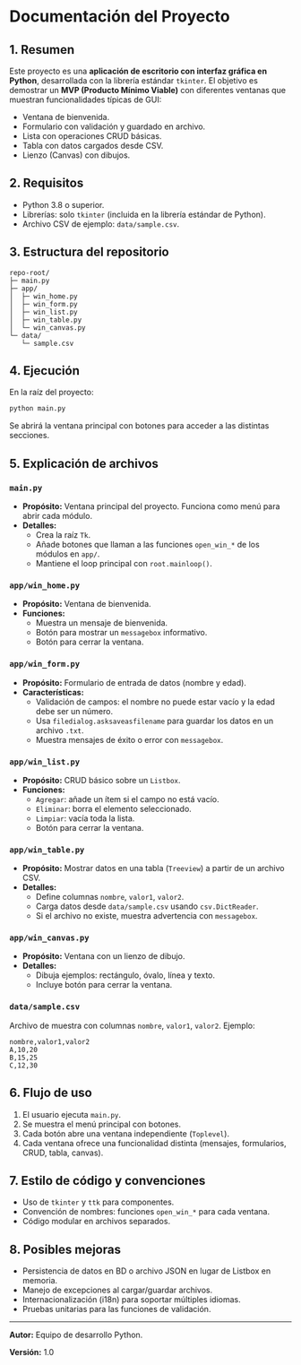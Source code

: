 # Documentación del Proyecto

## 1. Resumen

Este proyecto es una **aplicación de escritorio con interfaz gráfica en Python**, desarrollada con la librería estándar `tkinter`. El objetivo es demostrar un **MVP (Producto Mínimo Viable)** con diferentes ventanas que muestran funcionalidades típicas de GUI:

- Ventana de bienvenida.
- Formulario con validación y guardado en archivo.
- Lista con operaciones CRUD básicas.
- Tabla con datos cargados desde CSV.
- Lienzo (Canvas) con dibujos.

## 2. Requisitos

- Python 3.8 o superior.
- Librerías: solo `tkinter` (incluida en la librería estándar de Python).
- Archivo CSV de ejemplo: `data/sample.csv`.

## 3. Estructura del repositorio

```
repo-root/
├─ main.py
├─ app/
│  ├─ win_home.py
│  ├─ win_form.py
│  ├─ win_list.py
│  ├─ win_table.py
│  └─ win_canvas.py
└─ data/
   └─ sample.csv
```

## 4. Ejecución

En la raíz del proyecto:

```bash
python main.py
```

Se abrirá la ventana principal con botones para acceder a las distintas secciones.

## 5. Explicación de archivos

### `main.py`
- **Propósito:** Ventana principal del proyecto. Funciona como menú para abrir cada módulo.
- **Detalles:**
  - Crea la raíz `Tk`.
  - Añade botones que llaman a las funciones `open_win_*` de los módulos en `app/`.
  - Mantiene el loop principal con `root.mainloop()`.

### `app/win_home.py`
- **Propósito:** Ventana de bienvenida.
- **Funciones:**
  - Muestra un mensaje de bienvenida.
  - Botón para mostrar un `messagebox` informativo.
  - Botón para cerrar la ventana.

### `app/win_form.py`
- **Propósito:** Formulario de entrada de datos (nombre y edad).
- **Características:**
  - Validación de campos: el nombre no puede estar vacío y la edad debe ser un número.
  - Usa `filedialog.asksaveasfilename` para guardar los datos en un archivo `.txt`.
  - Muestra mensajes de éxito o error con `messagebox`.

### `app/win_list.py`
- **Propósito:** CRUD básico sobre un `Listbox`.
- **Funciones:**
  - `Agregar`: añade un ítem si el campo no está vacío.
  - `Eliminar`: borra el elemento seleccionado.
  - `Limpiar`: vacía toda la lista.
  - Botón para cerrar la ventana.

### `app/win_table.py`
- **Propósito:** Mostrar datos en una tabla (`Treeview`) a partir de un archivo CSV.
- **Detalles:**
  - Define columnas `nombre`, `valor1`, `valor2`.
  - Carga datos desde `data/sample.csv` usando `csv.DictReader`.
  - Si el archivo no existe, muestra advertencia con `messagebox`.

### `app/win_canvas.py`
- **Propósito:** Ventana con un lienzo de dibujo.
- **Detalles:**
  - Dibuja ejemplos: rectángulo, óvalo, línea y texto.
  - Incluye botón para cerrar la ventana.

### `data/sample.csv`
Archivo de muestra con columnas `nombre`, `valor1`, `valor2`. Ejemplo:

```
nombre,valor1,valor2
A,10,20
B,15,25
C,12,30
```

## 6. Flujo de uso

1. El usuario ejecuta `main.py`.
2. Se muestra el menú principal con botones.
3. Cada botón abre una ventana independiente (`Toplevel`).
4. Cada ventana ofrece una funcionalidad distinta (mensajes, formularios, CRUD, tabla, canvas).

## 7. Estilo de código y convenciones
- Uso de `tkinter` y `ttk` para componentes.
- Convención de nombres: funciones `open_win_*` para cada ventana.
- Código modular en archivos separados.

## 8. Posibles mejoras
- Persistencia de datos en BD o archivo JSON en lugar de Listbox en memoria.
- Manejo de excepciones al cargar/guardar archivos.
- Internacionalización (i18n) para soportar múltiples idiomas.
- Pruebas unitarias para las funciones de validación.

---

**Autor:** Equipo de desarrollo Python.

**Versión:** 1.0

